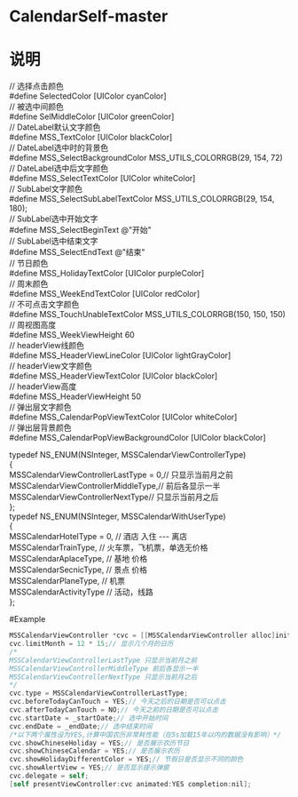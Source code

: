 # CalendarSelf-master
# 说明
// 选择点击颜色  
#define SelectedColor [UIColor cyanColor]  
// 被选中间颜色  
#define SelMiddleColor [UIColor greenColor]  
// DateLabel默认文字颜色  
#define MSS_TextColor [UIColor blackColor]  
// DateLabel选中时的背景色  
#define MSS_SelectBackgroundColor MSS_UTILS_COLORRGB(29, 154, 72)  
// DateLabel选中后文字颜色  
#define MSS_SelectTextColor [UIColor whiteColor]  
// SubLabel文字颜色  
#define MSS_SelectSubLabelTextColor MSS_UTILS_COLORRGB(29, 154, 180);  
// SubLabel选中开始文字  
#define MSS_SelectBeginText @"开始"  
// SubLabel选中结束文字  
#define MSS_SelectEndText @"结束"  
// 节日颜色  
#define MSS_HolidayTextColor [UIColor purpleColor]  
// 周末颜色  
#define MSS_WeekEndTextColor [UIColor redColor]  
// 不可点击文字颜色  
#define MSS_TouchUnableTextColor MSS_UTILS_COLORRGB(150, 150, 150)  
// 周视图高度  
#define MSS_WeekViewHeight 60  
// headerView线颜色  
#define MSS_HeaderViewLineColor [UIColor lightGrayColor]  
// headerView文字颜色  
#define MSS_HeaderViewTextColor [UIColor blackColor]  
// headerView高度  
#define MSS_HeaderViewHeight 50  
// 弹出层文字颜色  
#define MSS_CalendarPopViewTextColor [UIColor whiteColor]  
// 弹出层背景颜色  
#define MSS_CalendarPopViewBackgroundColor [UIColor blackColor]  
  
typedef NS_ENUM(NSInteger, MSSCalendarViewControllerType)  
{  
    MSSCalendarViewControllerLastType = 0,// 只显示当前月之前  
    MSSCalendarViewControllerMiddleType,// 前后各显示一半  
    MSSCalendarViewControllerNextType// 只显示当前月之后  
};  
typedef NS_ENUM(NSInteger, MSSCalendarWithUserType)  
{  
    MSSCalendarHotelType = 0,  // 酒店   入住 --- 离店  
    MSSCalendarTrainType,      // 火车票，飞机票，单选无价格  
    MSSCalendarAplaceType,     // 基地   价格  
    MSSCalendarSecnicType,     // 景点   价格  
    MSSCalendarPlaneType,      // 机票  
    MSSCalendarActivityType    // 活动，线路  
};  
  
#Example
```Objective-c
MSSCalendarViewController *cvc = [[MSSCalendarViewController alloc]init];
cvc.limitMonth = 12 * 15;// 显示几个月的日历
/*
MSSCalendarViewControllerLastType 只显示当前月之前
MSSCalendarViewControllerMiddleType 前后各显示一半
MSSCalendarViewControllerNextType 只显示当前月之后
*/
cvc.type = MSSCalendarViewControllerLastType;
cvc.beforeTodayCanTouch = YES;// 今天之后的日期是否可以点击
cvc.afterTodayCanTouch = NO;// 今天之前的日期是否可以点击
cvc.startDate = _startDate;// 选中开始时间
cvc.endDate = _endDate;// 选中结束时间
/*以下两个属性设为YES,计算中国农历非常耗性能（在5s加载15年以内的数据没有影响）*/
cvc.showChineseHoliday = YES;// 是否展示农历节日
cvc.showChineseCalendar = YES;// 是否展示农历
cvc.showHolidayDifferentColor = YES;// 节假日是否显示不同的颜色
cvc.showAlertView = YES;// 是否显示提示弹窗
cvc.delegate = self;
[self presentViewController:cvc animated:YES completion:nil];
```

